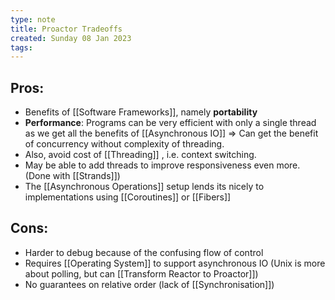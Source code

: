 ```yaml
---
type: note
title: Proactor Tradeoffs
created: Sunday 08 Jan 2023
tags: 
---
```


## Pros:
- Benefits of [[Software Frameworks]], namely **portability**
- **Performance**: Programs can be very efficient with only a single thread as we get all the benefits of [[Asynchronous IO]] => Can get the benefit of concurrency without complexity of threading.
- Also, avoid cost of [[Threading]] , i.e. context switching.
- May be able to add threads to improve responsiveness even more. (Done with [[Strands]])
- The [[Asynchronous Operations]] setup lends its nicely to implementations using [[Coroutines]] or [[Fibers]]

## Cons:
- Harder to debug because of the confusing flow of control
- Requires [[Operating System]] to support asynchronous IO (Unix is more about polling, but can [[Transform Reactor to Proactor]])
- No guarantees on relative order (lack of [[Synchronisation]])